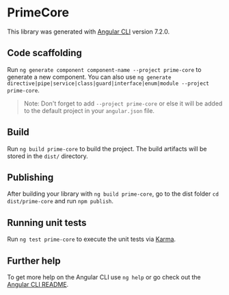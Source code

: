 # PrimeCore

This library was generated with [Angular CLI](https://github.com/angular/angular-cli) version 7.2.0.

## Code scaffolding

Run `ng generate component component-name --project prime-core` to generate a new component. You can also use `ng generate directive|pipe|service|class|guard|interface|enum|module --project prime-core`.
> Note: Don't forget to add `--project prime-core` or else it will be added to the default project in your `angular.json` file. 

## Build

Run `ng build prime-core` to build the project. The build artifacts will be stored in the `dist/` directory.

## Publishing

After building your library with `ng build prime-core`, go to the dist folder `cd dist/prime-core` and run `npm publish`.

## Running unit tests

Run `ng test prime-core` to execute the unit tests via [Karma](https://karma-runner.github.io).

## Further help

To get more help on the Angular CLI use `ng help` or go check out the [Angular CLI README](https://github.com/angular/angular-cli/blob/master/README.md).
